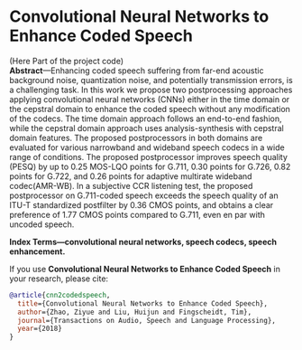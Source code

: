 # Convolutional Neural Networks to Enhance Coded Speech
(Here Part of the project code)  
**Abstract**—Enhancing coded speech suffering from far-end acoustic background noise, quantization noise, and potentially transmission errors, is a challenging task. In this work we propose two postprocessing approaches applying convolutional neural networks (CNNs) either in the time domain or the cepstral domain to enhance the coded speech without any modification of the codecs. The time domain approach follows an end-to-end fashion, while the cepstral domain approach uses analysis-synthesis with
cepstral domain features. The proposed postprocessors in both domains are evaluated for various narrowband and wideband speech codecs in a wide range of conditions. The proposed postprocessor improves speech quality (PESQ) by up to 0.25 MOS-LQO points for G.711, 0.30 points for G.726, 0.82 points for G.722, and 0.26 points for adaptive multirate wideband codec(AMR-WB). In a subjective CCR listening test, the proposed postprocessor on G.711-coded speech exceeds the speech quality of an ITU-T standardized postfilter by 0.36 CMOS points, and obtains a clear preference of 1.77 CMOS points compared to G.711, even en par with uncoded speech.

**Index Terms—convolutional neural networks, speech codecs, speech enhancement.**

If you use **Convolutional Neural Networks to Enhance Coded Speech** in your research, please cite:
```bibtex
@article{cnn2codedspeech,
  title={Convolutional Neural Networks to Enhance Coded Speech},
  author={Zhao, Ziyue and Liu, Huijun and Fingscheidt, Tim},
  journal={Transactions on Audio, Speech and Language Processing},
  year={2018}
}
```


